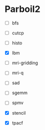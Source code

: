 # Parboil2

- [ ] bfs
- [ ] cutcp
- [ ] histo
- [x] lbm
- [ ] mri-gridding
- [ ] mri-q
- [ ] sad
- [ ] sgemm
- [ ] spmv
- [x] stencil
- [x] tpacf

